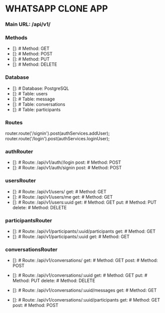 # WHATSAPP CLONE APP

### Main URL: /api/v1/

### Methods

- []: # Method: GET
- []: # Method: POST
- []: # Method: PUT
- []: # Method: DELETE

### Database

- []: # Database: PostgreSQL
- []: # Table: users
- []: # Table: message
- []: # Table: conversations
- []: # Table: participants

### Routes

router.route('/signin').post(authServices.addUser);
router.route('/login').post(authServices.loginUser);

### authRouter

- []: # Route: /api/v1/auth//login
  post: # Method: POST
- []: # Route: /api/v1/auth/signin
  post: # Method: POST

### usersRouter

- []: # Route: /api/v1/users/
  get: # Method: GET
- []: # Route: /api/v1/users/me
  get: # Method: GET
- []: # Route: /api/v1/users:uuid
  get: # Method: GET
  put: # Method: PUT
  delete: # Method: DELETE

### participantsRouter

- []: # Route: /api/v1/participants/:uuid/participants
  get: # Method: GET
- []: # Route: /api/v1/participants/:uuid
  get: # Method: GET

### conversationsRouter

- []: # Route: /api/v1/conversations/
  get: # Method: GET
  post: # Method: POST
- []: # Route: /api/v1/conversations/:uuid
  get: # Method: GET
  put: # Method: PUT
  delete: # Method: DELETE
- []: # Route: /api/v1/conversations/:uuid/messages
  get: # Method: GET

- []: # Route: /api/v1/conversations/:uuid/participants
  get: # Method: GET
  post: # Method: POST
